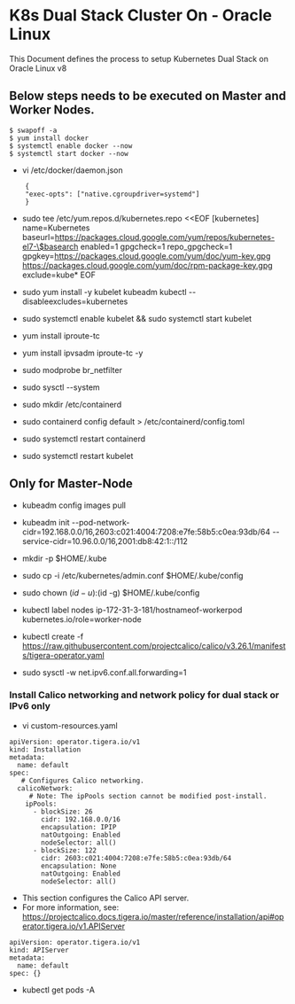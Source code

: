 # K8s Dual Stack Cluster On - Oracle Linux 

This Document defines the process to setup Kubernetes Dual Stack on Oracle Linux v8

## Below steps needs to be executed on Master and Worker Nodes. 

```
$ swapoff -a
$ yum install docker
$ systemctl enable docker --now
$ systemctl start docker --now

```
 
- vi /etc/docker/daemon.json
```
    {
    "exec-opts": ["native.cgroupdriver=systemd"]
    }
```

- sudo tee /etc/yum.repos.d/kubernetes.repo <<EOF
[kubernetes]
name=Kubernetes
baseurl=https://packages.cloud.google.com/yum/repos/kubernetes-el7-\$basearch
enabled=1
gpgcheck=1
repo_gpgcheck=1
gpgkey=https://packages.cloud.google.com/yum/doc/yum-key.gpg https://packages.cloud.google.com/yum/doc/rpm-package-key.gpg
exclude=kube*
EOF

- sudo yum install -y kubelet kubeadm kubectl --disableexcludes=kubernetes
- sudo systemctl enable kubelet && sudo systemctl start kubelet
 
- yum install iproute-tc
- yum install ipvsadm iproute-tc -y
 
- sudo modprobe br_netfilter
- sudo sysctl --system
- sudo mkdir /etc/containerd
- sudo containerd config default > /etc/containerd/config.toml
- sudo systemctl restart containerd
- sudo systemctl restart kubelet
 
## Only for Master-Node

- kubeadm config images pull
 
- kubeadm init --pod-network-cidr=192.168.0.0/16,2603:c021:4004:7208:e7fe:58b5:c0ea:93db/64 --service-cidr=10.96.0.0/16,2001:db8:42:1::/112
 
- mkdir -p $HOME/.kube
- sudo cp -i /etc/kubernetes/admin.conf $HOME/.kube/config
- sudo chown $(id -u):$(id -g) $HOME/.kube/config
 
- kubectl label nodes ip-172-31-3-181/hostnameof-workerpod kubernetes.io/role=worker-node
 
- kubectl create -f https://raw.githubusercontent.com/projectcalico/calico/v3.26.1/manifests/tigera-operator.yaml
 
- sudo sysctl -w net.ipv6.conf.all.forwarding=1
 
### Install Calico networking and network policy for dual stack or IPv6 only 

- vi custom-resources.yaml

```
apiVersion: operator.tigera.io/v1
kind: Installation
metadata:
  name: default
spec:
   # Configures Calico networking.
  calicoNetwork:
     # Note: The ipPools section cannot be modified post-install.
    ipPools:
      - blockSize: 26
        cidr: 192.168.0.0/16
        encapsulation: IPIP
        natOutgoing: Enabled
        nodeSelector: all()
      - blockSize: 122
        cidr: 2603:c021:4004:7208:e7fe:58b5:c0ea:93db/64
        encapsulation: None
        natOutgoing: Enabled
        nodeSelector: all()
```
 
- This section configures the Calico API server.
- For more information, see: https://projectcalico.docs.tigera.io/master/reference/installation/api#operator.tigera.io/v1.APIServer

```
apiVersion: operator.tigera.io/v1
kind: APIServer
metadata:
  name: default
spec: {}
```
- kubectl get pods -A 

